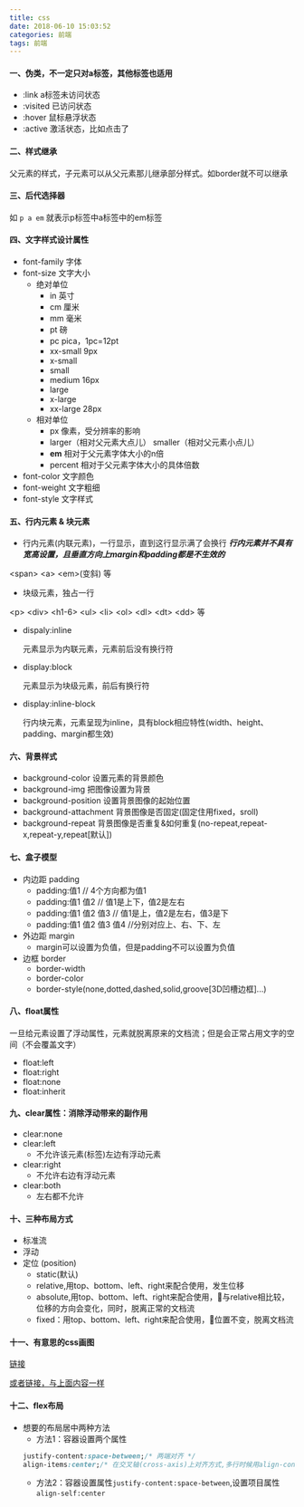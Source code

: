```yaml
---
title: css
date: 2018-06-10 15:03:52
categories: 前端
tags: 前端
---
```


#### 一、伪类，不一定只对a标签，其他标签也适用
- :link   a标签未访问状态
- :visited   已访问状态
- :hover    鼠标悬浮状态
- :active   激活状态，比如点击了
<!--more-->

#### 二、样式继承
父元素的样式，子元素可以从父元素那儿继承部分样式。如border就不可以继承

#### 三、后代选择器
如 `p a em` 就表示p标签中a标签中的em标签


#### 四、文字样式设计属性
- font-family   字体
- font-size     文字大小
    - 绝对单位
        - in 英寸
        - cm 厘米
        - mm 毫米
        - pt 磅
        - pc pica，1pc=12pt
        - xx-small 9px
        - x-small
        - small
        - medium 16px
        - large
        - x-large
        - xx-large 28px
    - 相对单位
        - px 像素，受分辨率的影响
        - larger（相对父元素大点儿） smaller（相对父元素小点儿）
        - **em** 相对于父元素字体大小的n倍
        - percent 相对于父元素字体大小的具体倍数
- font-color    文字颜色
- font-weight   文字粗细
- font-style    文字样式

#### 五、行内元素 & 块元素
- 行内元素(内联元素)，一行显示，直到这行显示满了会换行
***行内元素并不具有宽高设置，且垂直方向上margin和padding都是不生效的***

\<span\> \<a\> \<em\>(变斜) 等

- 块级元素，独占一行

\<p\> \<div\> \<h1-6\> \<ul\> \<li\> \<ol\> \<dl\> \<dt\> \<dd\> 等

- dispaly:inline

    元素显示为内联元素，元素前后没有换行符

- display:block

    元素显示为块级元素，前后有换行符

- display:inline-block

    行内块元素，元素呈现为inline，具有block相应特性(width、height、padding、margin都生效)


#### 六、背景样式
- background-color 设置元素的背景颜色
- background-img   把图像设置为背景
- background-position   设置背景图像的起始位置
- background-attachment 背景图像是否固定(固定住用fixed，sroll)
- background-repeat     背景图像是否重复&如何重复(no-repeat,repeat-x,repeat-y,repeat[默认])

#### 七、盒子模型
- 内边距 padding
    - padding:值1 // 4个方向都为值1
    - padding:值1 值2   // 值1是上下，值2是左右
    - padding:值1 值2 值3   // 值1是上，值2是左右，值3是下
    - padding:值1 值2 值3 值4 //分别对应上、右、下、左
- 外边距 margin
    - margin可以设置为负值，但是padding不可以设置为负值
- 边框 border
    - border-width
    - border-color
    - border-style(none,dotted,dashed,solid,groove[3D凹槽边框]...)

#### 八、float属性

一旦给元素设置了浮动属性，元素就脱离原来的文档流；但是会正常占用文字的空间（不会覆盖文字）
- float:left
- float:right
- float:none
- float:inherit

#### 九、clear属性：消除浮动带来的副作用
- clear:none
- clear:left
    - 不允许该元素(标签)左边有浮动元素
- clear:right
    - 不允许右边有浮动元素
- clear:both
    - 左右都不允许

#### 十、三种布局方式
- 标准流
- 浮动
- 定位 (position)
    - static(默认)
    - relative,用top、bottom、left、right来配合使用，发生位移
    - absolute,用top、bottom、left、right来配合使用，与relative相比较，位移的方向会变化，同时，脱离正常的文档流
    - fixed：用top、bottom、left、right来配合使用，位置不变，脱离文档流


#### 十一、有意思的css画图
[链接](http://www.9958.pw/post/css_tuxing)

[或者链接，与上面内容一样](http://www.cnblogs.com/top5/archive/2012/02/14/2351959.html)

#### 十二、flex布局
- 想要的布局居中两种方法
    - 方法1：容器设置两个属性 
    ```css
    justify-content:space-between;/* 两端对齐 */
    align-items:center;/* 在交叉轴(cross-axis)上对齐方式,多行时候用align-content属性 */
    ```
    - 方法2：容器设置属性`justify-content:space-between`,设置项目属性`align-self:center`